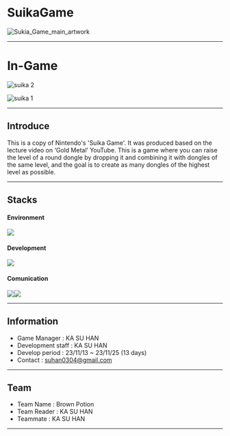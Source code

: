 # SuikaGame
![Sukia_Game_main_artwork](https://github.com/suhan0304/Suika-Game/assets/102403989/d9fa2d5a-b3e6-4ad0-bd01-b34df0fbe6af)

---

# In-Game

![suika 2](https://github.com/suhan0304/Suika-Game/assets/102403989/1b9db97e-96d8-4be2-bf80-79371d61edd4)

![suika 1](https://github.com/suhan0304/Suika-Game/assets/102403989/5abedb26-4a8d-47c9-bf17-b303e2b679fa)


---

## Introduce
This is a copy of Nintendo's 'Suika Game'. It was produced based on the lecture video on ‘Gold Metal’ YouTube. This is a game where you can raise the level of a round dongle by dropping it and combining it with dongles of the same level, and the goal is to create as many dongles of the highest level as possible.

---

## Stacks

#### Environment
<img src="https://img.shields.io/badge/Unity-000000?style=for-the-badge&logo=Unity&logoColor=white">

#### Development
<img src="https://img.shields.io/badge/C Sharp-512BD4?style=for-the-badge&logo=Csharp&logoColor=white">

#### Comunication
<img src="https://img.shields.io/badge/Velog-20C997?style=for-the-badge&logo=Velog&logoColor=white"><img src="https://img.shields.io/badge/Notion-000000?style=for-the-badge&logo=Notion&logoColor=white">

---

## Information
- Game Manager : KA SU HAN
- Development staff : KA SU HAN
- Develop period : 23/11/13 ~ 23/11/25 (13 days)
- Contact : suhan0304@gmail.com

---

## Team
- Team Name : Brown Potion
- Team Reader : KA SU HAN
- Teammate : KA SU HAN

---
